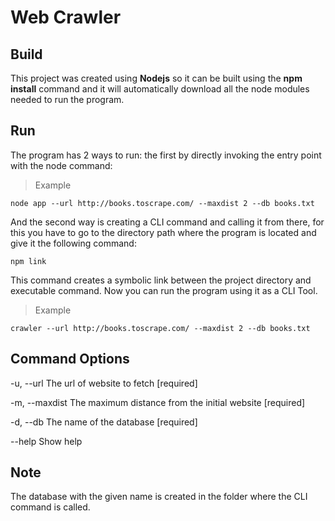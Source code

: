# Web Crawler

## Build

This project was created using **Nodejs** so it can be built using the **npm install** command and it will automatically download all the node modules needed to run the program.

## Run

The program has 2 ways to run: the first by directly invoking the entry point with the node command:

>Example
```
node app --url http://books.toscrape.com/ --maxdist 2 --db books.txt    
```
And the second way is creating a CLI command and calling it from there, for this you have to go to the directory path where the program is located and give it the following command:

```
npm link
```

This command creates a symbolic link between the project directory and executable command. Now you can run the program using it as a CLI Tool.

>Example
```
crawler --url http://books.toscrape.com/ --maxdist 2 --db books.txt    
```

## Command Options
-u, --url      The url of website to fetch                          [required]

-m, --maxdist  The maximum distance from the initial website        [required]

-d, --db       The name of the database                             [required]

 --help     Show help 

## Note
The database with the given name is created in the folder where the CLI command is called.

